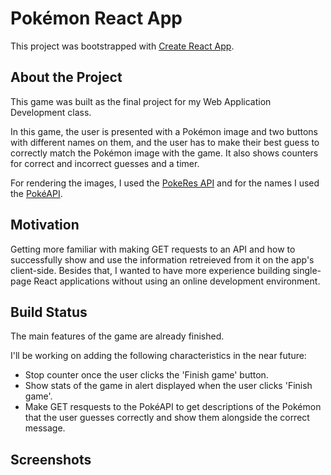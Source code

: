 # Pokémon React App

This project was bootstrapped with [Create React App](https://github.com/facebook/create-react-app).

## About the Project

This game was built as the final project for my Web Application Development class.

In this game, the user is presented with a Pokémon image and two buttons with different names on them, and the user has to make their best guess to correctly match the Pokémon image with the game. It also shows counters for correct and incorrect guesses and a timer.

For rendering the images, I used the [PokeRes API](https://pokeres.bastionbot.org/images/pokemon/1.png) and for the names I used the [PokéAPI](https://pokeapi.co/).

## Motivation

Getting more familiar with making GET requests to an API and how to successfully show and use the information retreieved from it on the app's client-side. Besides that, I wanted to have more experience building single-page React applications without using an online development environment.

## Build Status

The main features of the game are already finished.

I'll be working on adding the following characteristics in the near future:
* Stop counter once the user clicks the 'Finish game' button.
* Show stats of the game in alert displayed when the user clicks 'Finish game'.
* Make GET resquests to the PokéAPI to get descriptions of the Pokémon that the user guesses correctly and show them alongside the correct message.

## Screenshots
